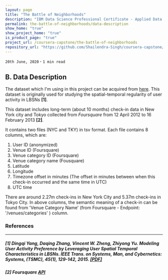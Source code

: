 ```yaml
---
layout: page
title: "The Battle of Neighborhoods"
description: "IBM Data Science Professional Certificate - Applied Data Science Capstone"
permalink: the-battle-of-neighborhoods/data-description
show_home: "true"
show_project_home: "true"
is_product_page: "true"
project_url: /coursera-capstone/the-battle-of-neighborhoods
repository_url: "https://github.com/Shailendra-Singh/coursera-capstone/tree/master/Projects/Battle%20of%20Neighborhoods"
---
```

`20th June, 2020` **·** `1 min read`

## B. Data Description

The dataset which I'm using in this project can be acquired from [here](https://sites.google.com/site/yangdingqi/home/foursquare-dataset). This dataset is originally used for studying the spatial-temporal regularity of user activity in LBSNs **[1]**.

This dataset includes long-term (about 10 months) check-in data in New York city and Tokyo collected from *Foursquare* from 12 April 2012 to 16 February 2013 **[2]**.

It contains two files (NYC and TKY) in tsv format. Each file contains 8 columns, which are:
1. User ID (anonymized)
2. Venue ID (Foursquare)
3. Venue category ID (Foursquare)
4. Venue category name (Fousquare)
5. Latitude
6. Longitude
7. Timezone offset in minutes (The offset in minutes between when this check-in occurred and the same time in UTC)
8. UTC time

There are around 2.27m check-ins in New York City and 5.37m check-ins in Tokyo City. In above columns, the semantic meaning of a check-in can be found from 'Venue Category Name' (from Foursquare - Endpoint: '/venues/categories' ) column.

### References 
--------------

##### **[1]** _Dingqi Yang, Daqing Zhang, Vincent W. Zheng, Zhiyong Yu. Modeling User Activity Preference by Leveraging User Spatial Temporal Characteristics in LBSNs. IEEE Trans. on Systems, Man, and Cybernetics: Systems, (TSMC), 45(1), 129-142, 2015._ [[PDF]](http://www.google.com/url?q=http%3A%2F%2Fwww-public.it-sudparis.eu%2F~zhang_da%2Fpub%2FTSMC_YANG_2014.pdf&sa=D&sntz=1&usg=AFQjCNGSbghKxMGgmh6S1Hd-uz3SIkbLqQ)

##### **[2]** _Foursquare_ [API](https://developer.foursquare.com/)